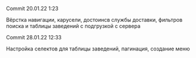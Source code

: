 Commit 20.01.22 1:23

Вёрстка навигации, карусели, достоинсв службы доставки, фильтров поиска и таблицы заведений с подгрузкой с сервера

Commit 28.01.22 12:33

Настройка селектов для таблицы заведений, пагинация, создание меню
